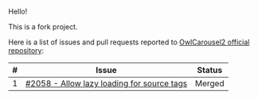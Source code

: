 Hello!

This is a fork project.

Here is a list of issues and pull requests reported to [OwlCarousel2 official repository](https://github.com/OwlCarousel2/OwlCarousel2):

|#|Issue|Status|
|-|-----|------|
|1|[#2058 - Allow lazy loading for source tags](https://github.com/OwlCarousel2/OwlCarousel2/pull/2058)|Merged|
